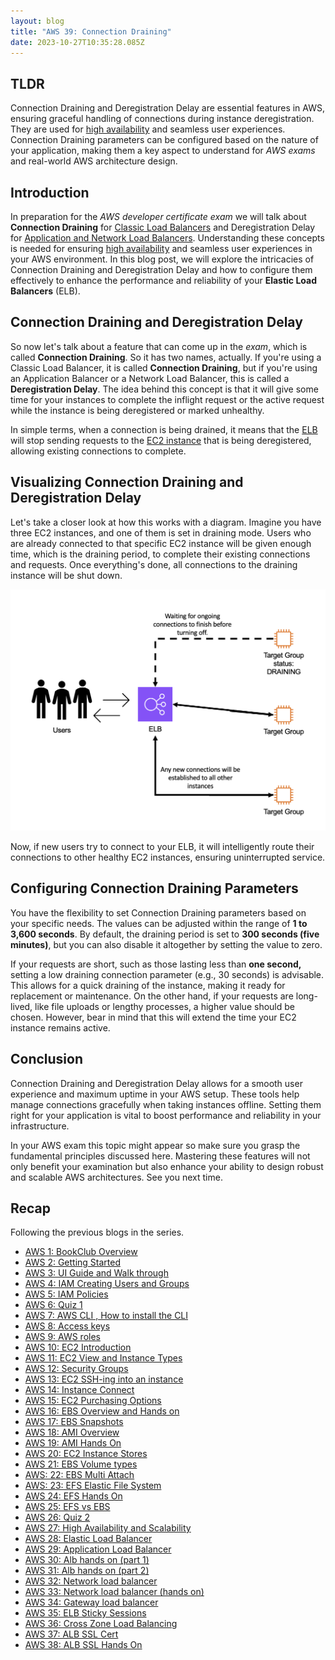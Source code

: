 ```yaml
---
layout: blog
title: "AWS 39: Connection Draining"
date: 2023-10-27T10:35:28.085Z
---
```


## TLDR

Connection Draining and Deregistration Delay are essential features in AWS, ensuring graceful handling of connections during instance deregistration. They are used for [high availability](https://magicishaqblog.netlify.app/section6/2023-07-28-high_availability_and_scalability/) and seamless user experiences. Connection Draining parameters can be configured based on the nature of your application, making them a key aspect to understand for _AWS exams_ and real-world AWS architecture design.

## Introduction

In preparation for the _AWS developer certificate exam_ we will talk about **Connection Draining** for [Classic Load Balancers](https://docs.aws.amazon.com/elasticloadbalancing/latest/classic/elb-getting-started.html) and Deregistration Delay for [Application and Network Load Balancers](https://magicishaqblog.netlify.app/ElasticLoadBalancing/2023-08-12-aws-28-ELB/). Understanding these concepts is needed for ensuring [high availability](https://magicishaqblog.netlify.app/section6/2023-07-28-high_availability_and_scalability/) and seamless user experiences in your AWS environment. In this blog post, we will explore the intricacies of Connection Draining and Deregistration Delay and how to configure them effectively to enhance the performance and reliability of your **Elastic Load Balancers** (ELB).

## Connection Draining and Deregistration Delay

So now let's talk about a feature that can come up in the _exam_, which is called **Connection Draining**. So it has two names, actually. If you're using a Classic Load Balancer, it is called **Connection Draining**, but if you're using an Application Balancer or a Network Load Balancer, this is called a **Deregistration Delay**. The idea behind this concept is that it will give some time for your instances to complete the inflight request or the active request while the instance is being deregistered or marked unhealthy.

In simple terms, when a connection is being drained, it means that the [ELB](https://magicishaqblog.netlify.app/ElasticLoadBalancing/2023-08-12-aws-28-ELB/) will stop sending requests to the [EC2 instance](https://magicishaqblog.netlify.app/2023-02-24-aws-10-EC2/) that is being deregistered, allowing existing connections to complete.

## Visualizing Connection Draining and Deregistration Delay

Let's take a closer look at how this works with a diagram. Imagine you have three EC2 instances, and one of them is set in draining mode. Users who are already connected to that specific EC2 instance will be given enough time, which is the draining period, to complete their existing connections and requests. Once everything's done, all connections to the draining instance will be shut down.

![connection draining diagram](/blog/src/images/39/39-1.png)

Now, if new users try to connect to your ELB, it will intelligently route their connections to other healthy EC2 instances, ensuring uninterrupted service.

## Configuring Connection Draining Parameters

You have the flexibility to set Connection Draining parameters based on your specific needs. The values can be adjusted within the range of **1 to 3,600 seconds**. By default, the draining period is set to **300 seconds (five minutes)**, but you can also disable it altogether by setting the value to zero.

If your requests are short, such as those lasting less than **one second,** setting a low draining connection parameter (e.g., 30 seconds) is advisable. This allows for a quick draining of the instance, making it ready for replacement or maintenance. On the other hand, if your requests are long-lived, like file uploads or lengthy processes, a higher value should be chosen. However, bear in mind that this will extend the time your EC2 instance remains active.

## Conclusion

Connection Draining and Deregistration Delay allows for a smooth user experience and maximum uptime in your AWS setup. These tools help manage connections gracefully when taking instances offline. Setting them right for your application is vital to boost performance and reliability in your infrastructure.

In your AWS exam this topic might appear so make sure you grasp the fundamental principles discussed here. Mastering these features will not only benefit your examination but also enhance your ability to design robust and scalable AWS architectures. See you next time.

## Recap

Following the previous blogs in the series.

- [AWS 1: BookClub Overview](https://magicishaqblog.netlify.app/aws/)
- [AWS 2: Getting Started](https://magicishaqblog.netlify.app/2023-01-23-aws-2-getting-started/)
- [AWS 3: UI Guide and Walk through](https://magicishaqblog.netlify.app/2023-01-27-aws-3-UI-guide-and-walkthrough)
- [AWS 4: IAM Creating Users and Groups](https://magicishaqblog.netlify.app/2023-01-28-aws-4-IAM)
- [AWS 5: IAM Policies](https://magicishaqblog.netlify.app/2023-02-03-aws-5-IAM-polices)
- [AWS 6: Quiz 1 ](https://magicishaqblog.netlify.app/aws-quiz-one)
- [AWS 7: AWS CLI , How to install the CLI](https://magicishaqblog.netlify.app/2023-10-03-aws-7-cli)
- [AWS 8: Access keys](https://magicishaqblog.netlify.app/2023-10-03-aws-8-access-keys)
- [AWS 9: AWS roles](https://magicishaqblog.netlify.app/2023-02-17-aws-9-roles)
- [AWS 10: EC2 Introduction](https://magicishaqblog.netlify.app/2023-02-24-aws-10-EC2/)
- [AWS 11: EC2 View and Instance Types](https://magicishaqblog.netlify.app/2023-03-03-aws-11-EC2-View-and-instance-types)
- [AWS 12: Security Groups](https://magicishaqblog.netlify.app/2023-03-10-aws-12-security-groups)
- [AWS 13: EC2 SSH-ing into an instance](https://magicishaqblog.netlify.app/2023-03-17-aws-13-ssh)
- [AWS 14: Instance Connect](https://magicishaqblog.netlify.app/2023-03-24-aws-14-instance-connect)
- [AWS 15: EC2 Purchasing Options](https://magicishaqblog.netlify.app/2023-03-31-aws-15-EC2-purchasing-options)
- [AWS 16: EBS Overview and Hands on](https://magicishaqblog.netlify.app/2023-04-14-aws-16-EBS-Overview-and-Hands-On)
- [AWS 17: EBS Snapshots](https://magicishaqblog.netlify.app/2023-04-21-aws-17-ebs-snapshots)
- [AWS 18: AMI Overview](https://magicishaqblog.netlify.app/2023-04-28-aws-18-ami)
- [AWS 19: AMI Hands On](https://magicishaqblog.netlify.app/2023-06-02-aws-19-AMI-Hands-On)
- [AWS 20: EC2 Instance Stores](https://magicishaqblog.netlify.app/2023-06-09-aws-20-EC2-Instance-Store)
- [AWS 21: EBS Volume types](https://magicishaqblog.netlify.app/2023-06-16-aws-21-EBS-volume-types)
- [AWS: 22: EBS Multi Attach](https://magicishaqblog.netlify.app/2023-06-23-aws-22-EBS-Multi-Attach)
- [AWS: 23: EFS Elastic File System](https://magicishaqblog.netlify.app/2023-06-30-aws-23-EFS-Elastic-File-System)
- [AWS 24: EFS Hands On](https://magicishasblog.netlify.app/2023-07-07-aws-24-EFS-Hands-On)
- [AWS 25: EFS vs EBS](https://magicishasblog.netlify.app/2023-07-14-aws-25-EFS-vs-EBS)
- [AWS 26: Quiz 2](https://magicishaqblog.netlify.app/quiz-2/2023-07-21-aws-26-quiz-2/)
- [AWS 27: High Availability and Scalability ](https://magicishaqblog.netlify.app/section6/2023-07-28-high_availability_and_scalability/)
- [AWS 28: Elastic Load Balancer](https://magicishaqblog.netlify.app/ElasticLoadBalancing/2023-08-11-aws-28-elastic-load-balancing/)
- [AWS 29: Application Load Balancer](https://magicishaqblog.netlify.app/ApplicationLoadBalancer/2023-08-18-aws-29-applicaton-load-balancer/)
- [AWS 30: Alb hands on (part 1)](https://magicishaqblog.netlify.app/ApplicationLoadBalancer/2023-08-25-aws-30-alb-hands-on/)
- [AWS 31: Alb hands on (part 2)](https://magicishaqblog.netlify.app/ApplicationLoadBalancer/2023-09-01-aws-31-more-on-alb/)
- [AWS 32: Network load balancer](https://magicishaqblog.netlify.app/NLB/2023-09-09-aws-32-network-load-balancer/)
- [AWS 33: Network load balancer (hands on)](https://magicishaqblog.netlify.app/NLB/2023-09-15-aws-33-network-load-balancer-hands-on/)
- [AWS 34: Gateway load balancer](https://magicishaqblog.netlify.app/GatewayLoadBalancer/2023-09-22-aws-34-gateway-load-balancer/)
- [AWS 35: ELB Sticky Sessions](https://magicishaqblog.netlify.app/ElasticLoadBalancing/2022-09-29-aws-35-ELB-Sticky-sessions/)
- [AWS 36: Cross Zone Load Balancing](https://magicishaqblog.netlify.app/CrossZoneLoadBalancing/2023-10-06-aws-36-cross-zone-load-balancing/)
- [AWS 37: ALB SSL Cert](https://magicishaqblog.netlify.app/ElasticLoadBalancing/2023-10-13-aws-37-ALB-SSL-Cert/)
- [AWS 38: ALB SSL Hands On](https://magicishaqblog.netlify.app/ElasticLoadBalancing/2023-10-20-aws-38-ALB-SSL-Hands-On/)
